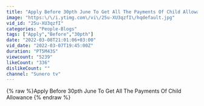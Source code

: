 ```yaml
---
title: "Apply Before 30pth June To Get All The Payments Of Child Allowance"
image: "https:\/\/i.ytimg.com\/vi\/25u-XU3qzfI\/hqdefault.jpg"
vid_id: "25u-XU3qzfI"
categories: "People-Blogs"
tags: ["Apply","Before","30pth"]
date: "2022-03-08T21:01:06+03:00"
vid_date: "2022-03-07T19:45:00Z"
duration: "PT5M43S"
viewcount: "5239"
likeCount: "336"
dislikeCount: ""
channel: "Sunero tv"
---
```

{% raw %}Apply Before 30pth June To Get All The Payments Of Child Allowance {% endraw %}
